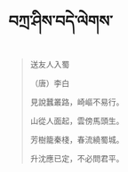 # བཀྲ་ཤིས་བདེ་ལེགས་
> 送友人入蜀
> 
> （唐）李白
> 
> 見說蠶叢路，崎嶇不易行。
> 
> 山從人面起，雲傍馬頭生。
> 
> 芳樹籠秦棧，春流繞蜀城。
> 
> 升沈應已定，不必問君平。
>